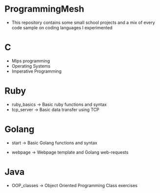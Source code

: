 # ProgrammingMesh

* This repository contains some small school projects and a mix of every code sample on coding languages I experimented


# C

- Mips programming 
- Operating Systems
- Imperative Programming

# Ruby

- ruby_basics -> Basic ruby functions and syntax
- tcp_server -> Basic data transfer using TCP

# Golang

- start -> Basic Golang functions and syntax

- webpage -> Webpage template and Golang web-requests

# Java

- OOP_classes -> Object Oriented Programming Class exercises


